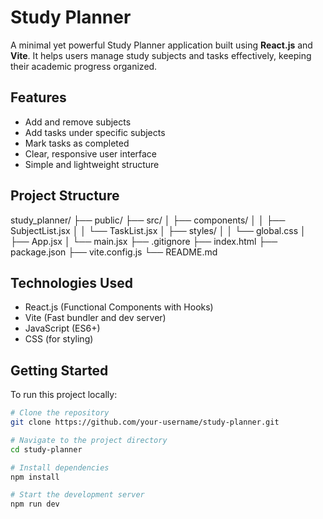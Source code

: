 # Study Planner

A minimal yet powerful Study Planner application built using **React.js** and **Vite**. It helps users manage study subjects and tasks effectively, keeping their academic progress organized.

## Features

- Add and remove subjects
- Add tasks under specific subjects
- Mark tasks as completed
- Clear, responsive user interface
- Simple and lightweight structure

## Project Structure

study_planner/
├── public/
├── src/
│   ├── components/
│   │   ├── SubjectList.jsx
│   │   └── TaskList.jsx
│   ├── styles/
│   │   └── global.css
│   ├── App.jsx
│   └── main.jsx
├── .gitignore
├── index.html
├── package.json
├── vite.config.js
└── README.md


## Technologies Used

- React.js (Functional Components with Hooks)
- Vite (Fast bundler and dev server)
- JavaScript (ES6+)
- CSS (for styling)

## Getting Started

To run this project locally:

```bash
# Clone the repository
git clone https://github.com/your-username/study-planner.git

# Navigate to the project directory
cd study-planner

# Install dependencies
npm install

# Start the development server
npm run dev
